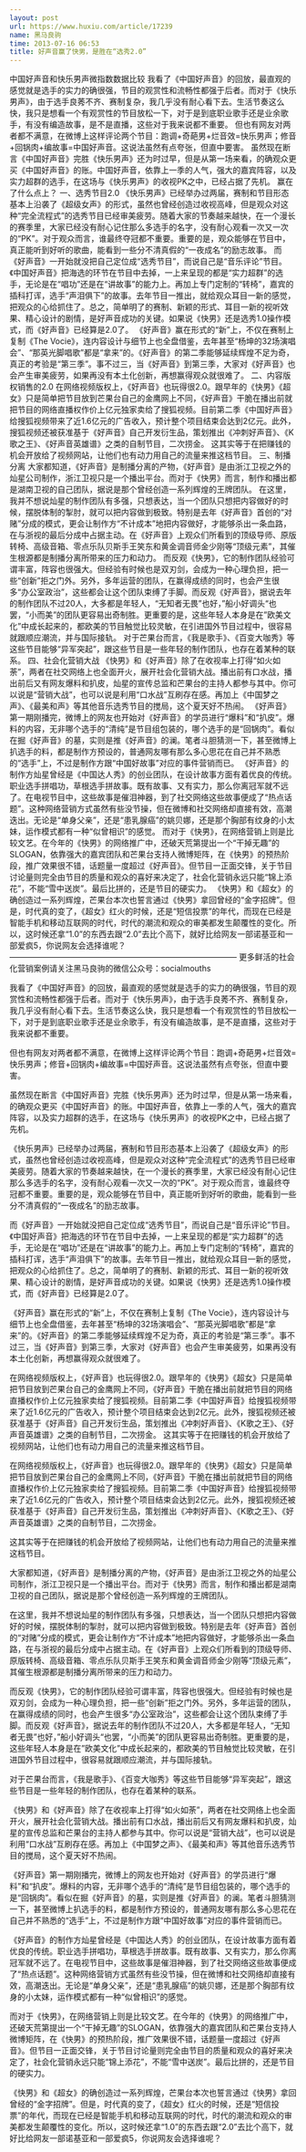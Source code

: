 ```yaml
---
layout: post
url: https://www.huxiu.com/article/17239
name: 黑马良驹
time: 2013-07-16 06:53
title: 好声音赢了快男，是胜在“选秀2.0”
---
```

中国好声音和快乐男声微指数数据比较 我看了《中国好声音》的回放，最直观的感觉就是选手的实力的确很强，节目的观赏性和流畅性都强于后者。而对于《快乐男声》，由于选手良莠不齐、赛制复杂，我几乎没有耐心看下去。生活节奏这么快，我只是想看一个有观赏性的节目放松一下，对于是到底职业歌手还是业余歌手，有没有编造故事，是不是直播，这些对于我来说都不重要。 但也有网友对两者都不满意，在微博上这样评论两个节目：跑调+奇葩男+烂音效=快乐男声；修音+回锅肉+编故事=中国好声音。这说法虽然有点夸张，但直中要害。 虽然现在断言《中国好声音》完胜《快乐男声》还为时过早，但是从第一场来看，的确观众更买《中国好声音》的账。中国好声音，依靠上一季的人气，强大的嘉宾阵容，以及实力超群的选手，在这场与《快乐男声》的收视PK之中，已经占据了先机。 赢在了什么点上？ 一、选秀节目2.0 《快乐男声》已经举办过两届，赛制和节目形态基本上沿袭了《超级女声》的形式，虽然也曾经创造过收视高峰，但是观众对这种“完全流程式”的选秀节目已经审美疲劳。随着大家的节奏越来越快，在一个漫长的赛季里，大家已经没有耐心记住那么多选手的名字，没有耐心观看一次又一次的“PK”。对于观众而言，谁最终夺冠都不重要。重要的是，观众能够在节目中，真正能听到好听的歌曲，能看到一些分不清真假的“一夜成名”的励志故事。 而《好声音》一开始就没把自己定位成“选秀节目”，而说自己是“音乐评论”节目。《中国好声音》把海选的环节在节目中去掉，一上来呈现的都是“实力超群”的选手，无论是在“唱功”还是在“讲故事”的能力上。再加上专门定制的“转椅”，嘉宾的插科打诨，选手“声泪俱下”的故事。去年节目一推出，就给观众耳目一新的感觉，把观众的心给抓住了。总之，简单明了的赛制、新颖的形式、耳目一新的视听效果、精心设计的剧情，是好声音成功的关键。如果说《快男》还是选秀1.0操作模式，而《好声音》已经算是2.0了。 《好声音》赢在形式的“新”上，不仅在赛制上复制《The Vocie》，连内容设计与细节上也全盘借鉴，去年甚至“杨坤的32场演唱会”、“那英光脚唱歌”都是“拿来”的。《好声音》的第二季能够延续辉煌不足为奇，真正的考验是“第三季”。事不过三，当《好声音》到第三季，大家对《好声音》也会产生审美疲劳，如果再没有本土化创新，再想赢得观众就很难了。 二、内容版权销售的2.0 在网络视频版权上，《好声音》也玩得很2.0。跟早年的《快男》《超女》只是简单把节目放到芒果台自己的金鹰网上不同，《好声音》干脆在播出前就把节目的网络直播权作价上亿元独家卖给了搜狐视频。目前第二季《中国好声音》给搜狐视频带来了近1.6亿元的广告收入，预计整个项目结束会达到2亿元。此外，搜狐视频还被获准基于《好声音》自己开发衍生品，策划推出《冲刺好声音》、《K歌之王》、《好声音英雄谱》之类的自制节目，二次捞金。 这其实等于在把赚钱的机会开放给了视频网站，让他们也有动力用自己的流量来推这档节目。 三、制播分离 大家都知道，《好声音》是制播分离的产物，《好声音》是由浙江卫视之外的灿星公司制作，浙江卫视只是一个播出平台。而对于《快男》而言，制作和播出都是湖南卫视的自己团队，据说是那个曾经创造一系列辉煌的王牌团队。 在这里，我并不想说灿星的制作团队有多强，只想表达，当一个团队只想把内容做好的时候，摆脱体制的掣肘，就可以把内容做到极致。特别是去年《好声音》首创的“对赌”分成的模式，更会让制作方“不计成本”地把内容做好，才能够杀出一条血路，在与浙视的最后分成中占据主动。在《好声音》上观众们所看到的顶级导师、原版转椅、高级音箱、零点乐队贝斯手王笑东和黄金调音师金少刚等“顶级元素”，其催生根源都是制播分离所带来的压力和动力。 而反观《快男》，它的制作团队经验可谓丰富，阵容也很强大。但经验有时候也是双刃剑，会成为一种心理负担，把一些“创新”拒之门外。另外，多年运营的团队，在赢得成绩的同时，也会产生很多“办公室政治”，这些都会让这个团队束缚了手脚。而反观《好声音》，据说去年的制作团队不过20人，大多都是年轻人，“无知者无畏”也好，”船小好调头“也罢，“小而美”的团队更容易出奇制胜。更重要的是，这些年轻人本身是在”欧美文化”中成长起来的，都欧美的节目触觉比较灵敏，在引进国外节目过程中，很容易就跟顺应潮流，并与国际接轨。 对于芒果台而言，《我是歌手》、《百变大咖秀》等这些节目能够“异军突起”，跟这些节目是一些年轻的制作团队，也存在着某种的联系。 四、社会化营销大战 《快男》和《好声音》除了在收视率上打得“如火如荼”，两者在社交网络上也全面开火，展开社会化营销大战。播出前有口水战，播出前后又有网友爆料和扒皮，灿星的宣传总监和芒果台的主持人都参与其中。你可以说是“营销大战”，也可以说是利用“口水战”互刷存在感。再加上《中国梦之声》、《最美和声》等其他音乐选秀节目的搅局，这个夏天好不热闹。 《好声音》第一期刚播完，微博上的网友也开始对《好声音》的学员进行“爆料”和“扒皮”。爆料的内容，无非哪个选手的“清纯”是节目组包装的，哪个选手的是“回锅肉”。看似在掘《好声音》的墓，实则是推《好声音》的澜。笔者斗胆猜测一下，甚至微博上扒选手的料，都是制作方预设的，普通网友哪有那么多心思花在自己并不熟悉的“选手”上，不过是制作方跟“中国好故事”对应的事件营销而已。 《好声音》的制作方灿星曾经是《中国达人秀》的创业团队，在设计故事方面有着优良的传统。职业选手拼唱功，草根选手拼故事。既有故事、又有实力，那么你离冠军就不远了。在电视节目中，这些故事是催泪神器，到了社交网络这些故事便成了“热点话题”。这种网络营销方式虽然有些没节操，但在微博和社交网络却直接有效，高潮迭出。无论是“单身父亲”，还是“患乳腺癌”的姚贝娜，还是那个胸部有纹身的小太妹，运作模式都有一种“似曾相识”的感觉。 而对于《快男》，在网络营销上则是比较文艺。在今年的《快男》的网络推广中，还破天荒第提出一个“干掉无趣”的SLOGAN，依靠强大的嘉宾团队和芒果台支持人微博矩阵，在《快男》的预热阶段，推广效果很不错，话题量一度超过《好声音》。但节目一正面交锋，关于节目讨论量则完全由节目的质量和观众的喜好来决定了，社会化营销永远只能“锦上添花”，不能“雪中送炭”。最后比拼的，还是节目的硬实力。 《快男》和《超女》的确创造过一系列辉煌，芒果台本次也誓言通过《快男》拿回曾经的“金字招牌”。但是，时代真的变了，《超女》红火的时候，还是“短信投票”的年代，而现在已经是智能手机和移动互联网的时代，时代的潮流和观众的审美都发生颠覆性的变化。所以，这时候还拿“1.0”的东西去跟“2.0”去比个高下，就好比给网友一部诺基亚和一部爱疯5，你说网友会选择谁呢？ ————————————————————————————– 更多鲜活的社会化营销案例请关注黑马良驹的微信公众号：socialmouths

我看了《中国好声音》的回放，最直观的感觉就是选手的实力的确很强，节目的观赏性和流畅性都强于后者。而对于《快乐男声》，由于选手良莠不齐、赛制复杂，我几乎没有耐心看下去。生活节奏这么快，我只是想看一个有观赏性的节目放松一下，对于是到底职业歌手还是业余歌手，有没有编造故事，是不是直播，这些对于我来说都不重要。

但也有网友对两者都不满意，在微博上这样评论两个节目：跑调+奇葩男+烂音效=快乐男声；修音+回锅肉+编故事=中国好声音。这说法虽然有点夸张，但直中要害。

虽然现在断言《中国好声音》完胜《快乐男声》还为时过早，但是从第一场来看，的确观众更买《中国好声音》的账。中国好声音，依靠上一季的人气，强大的嘉宾阵容，以及实力超群的选手，在这场与《快乐男声》的收视PK之中，已经占据了先机。

《快乐男声》已经举办过两届，赛制和节目形态基本上沿袭了《超级女声》的形式，虽然也曾经创造过收视高峰，但是观众对这种“完全流程式”的选秀节目已经审美疲劳。随着大家的节奏越来越快，在一个漫长的赛季里，大家已经没有耐心记住那么多选手的名字，没有耐心观看一次又一次的“PK”。对于观众而言，谁最终夺冠都不重要。重要的是，观众能够在节目中，真正能听到好听的歌曲，能看到一些分不清真假的“一夜成名”的励志故事。

而《好声音》一开始就没把自己定位成“选秀节目”，而说自己是“音乐评论”节目。《中国好声音》把海选的环节在节目中去掉，一上来呈现的都是“实力超群”的选手，无论是在“唱功”还是在“讲故事”的能力上。再加上专门定制的“转椅”，嘉宾的插科打诨，选手“声泪俱下”的故事。去年节目一推出，就给观众耳目一新的感觉，把观众的心给抓住了。总之，简单明了的赛制、新颖的形式、耳目一新的视听效果、精心设计的剧情，是好声音成功的关键。如果说《快男》还是选秀1.0操作模式，而《好声音》已经算是2.0了。

《好声音》赢在形式的“新”上，不仅在赛制上复制《The Vocie》，连内容设计与细节上也全盘借鉴，去年甚至“杨坤的32场演唱会”、“那英光脚唱歌”都是“拿来”的。《好声音》的第二季能够延续辉煌不足为奇，真正的考验是“第三季”。事不过三，当《好声音》到第三季，大家对《好声音》也会产生审美疲劳，如果再没有本土化创新，再想赢得观众就很难了。

在网络视频版权上，《好声音》也玩得很2.0。跟早年的《快男》《超女》只是简单把节目放到芒果台自己的金鹰网上不同，《好声音》干脆在播出前就把节目的网络直播权作价上亿元独家卖给了搜狐视频。目前第二季《中国好声音》给搜狐视频带来了近1.6亿元的广告收入，预计整个项目结束会达到2亿元。此外，搜狐视频还被获准基于《好声音》自己开发衍生品，策划推出《冲刺好声音》、《K歌之王》、《好声音英雄谱》之类的自制节目，二次捞金。 这其实等于在把赚钱的机会开放给了视频网站，让他们也有动力用自己的流量来推这档节目。

在网络视频版权上，《好声音》也玩得很2.0。跟早年的《快男》《超女》只是简单把节目放到芒果台自己的金鹰网上不同，《好声音》干脆在播出前就把节目的网络直播权作价上亿元独家卖给了搜狐视频。目前第二季《中国好声音》给搜狐视频带来了近1.6亿元的广告收入，预计整个项目结束会达到2亿元。此外，搜狐视频还被获准基于《好声音》自己开发衍生品，策划推出《冲刺好声音》、《K歌之王》、《好声音英雄谱》之类的自制节目，二次捞金。

这其实等于在把赚钱的机会开放给了视频网站，让他们也有动力用自己的流量来推这档节目。

大家都知道，《好声音》是制播分离的产物，《好声音》是由浙江卫视之外的灿星公司制作，浙江卫视只是一个播出平台。而对于《快男》而言，制作和播出都是湖南卫视的自己团队，据说是那个曾经创造一系列辉煌的王牌团队。

在这里，我并不想说灿星的制作团队有多强，只想表达，当一个团队只想把内容做好的时候，摆脱体制的掣肘，就可以把内容做到极致。特别是去年《好声音》首创的“对赌”分成的模式，更会让制作方“不计成本”地把内容做好，才能够杀出一条血路，在与浙视的最后分成中占据主动。在《好声音》上观众们所看到的顶级导师、原版转椅、高级音箱、零点乐队贝斯手王笑东和黄金调音师金少刚等“顶级元素”，其催生根源都是制播分离所带来的压力和动力。

而反观《快男》，它的制作团队经验可谓丰富，阵容也很强大。但经验有时候也是双刃剑，会成为一种心理负担，把一些“创新”拒之门外。另外，多年运营的团队，在赢得成绩的同时，也会产生很多“办公室政治”，这些都会让这个团队束缚了手脚。而反观《好声音》，据说去年的制作团队不过20人，大多都是年轻人，“无知者无畏”也好，”船小好调头“也罢，“小而美”的团队更容易出奇制胜。更重要的是，这些年轻人本身是在”欧美文化”中成长起来的，都欧美的节目触觉比较灵敏，在引进国外节目过程中，很容易就跟顺应潮流，并与国际接轨。

对于芒果台而言，《我是歌手》、《百变大咖秀》等这些节目能够“异军突起”，跟这些节目是一些年轻的制作团队，也存在着某种的联系。

《快男》和《好声音》除了在收视率上打得“如火如荼”，两者在社交网络上也全面开火，展开社会化营销大战。播出前有口水战，播出前后又有网友爆料和扒皮，灿星的宣传总监和芒果台的主持人都参与其中。你可以说是“营销大战”，也可以说是利用“口水战”互刷存在感。再加上《中国梦之声》、《最美和声》等其他音乐选秀节目的搅局，这个夏天好不热闹。

《好声音》第一期刚播完，微博上的网友也开始对《好声音》的学员进行“爆料”和“扒皮”。爆料的内容，无非哪个选手的“清纯”是节目组包装的，哪个选手的是“回锅肉”。看似在掘《好声音》的墓，实则是推《好声音》的澜。笔者斗胆猜测一下，甚至微博上扒选手的料，都是制作方预设的，普通网友哪有那么多心思花在自己并不熟悉的“选手”上，不过是制作方跟“中国好故事”对应的事件营销而已。

《好声音》的制作方灿星曾经是《中国达人秀》的创业团队，在设计故事方面有着优良的传统。职业选手拼唱功，草根选手拼故事。既有故事、又有实力，那么你离冠军就不远了。在电视节目中，这些故事是催泪神器，到了社交网络这些故事便成了“热点话题”。这种网络营销方式虽然有些没节操，但在微博和社交网络却直接有效，高潮迭出。无论是“单身父亲”，还是“患乳腺癌”的姚贝娜，还是那个胸部有纹身的小太妹，运作模式都有一种“似曾相识”的感觉。

而对于《快男》，在网络营销上则是比较文艺。在今年的《快男》的网络推广中，还破天荒第提出一个“干掉无趣”的SLOGAN，依靠强大的嘉宾团队和芒果台支持人微博矩阵，在《快男》的预热阶段，推广效果很不错，话题量一度超过《好声音》。但节目一正面交锋，关于节目讨论量则完全由节目的质量和观众的喜好来决定了，社会化营销永远只能“锦上添花”，不能“雪中送炭”。最后比拼的，还是节目的硬实力。

《快男》和《超女》的确创造过一系列辉煌，芒果台本次也誓言通过《快男》拿回曾经的“金字招牌”。但是，时代真的变了，《超女》红火的时候，还是“短信投票”的年代，而现在已经是智能手机和移动互联网的时代，时代的潮流和观众的审美都发生颠覆性的变化。所以，这时候还拿“1.0”的东西去跟“2.0”去比个高下，就好比给网友一部诺基亚和一部爱疯5，你说网友会选择谁呢？

